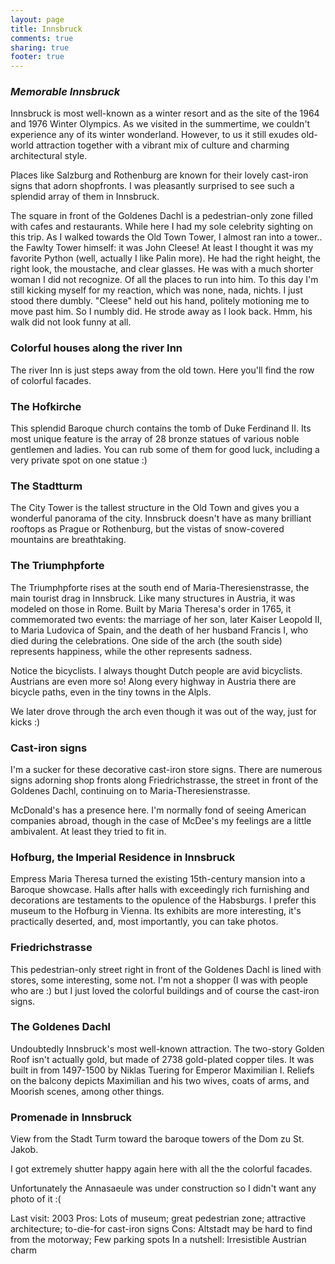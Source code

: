 ```yaml
---
layout: page
title: Innsbruck
comments: true
sharing: true
footer: true
---
```

<h3><em>Memorable Innsbruck</em></h3>

Innsbruck is most well-known as a winter resort and as the site of the 1964 and 1976 Winter Olympics. As we visited in the summertime, we couldn't experience any of its winter wonderland. However, to us it still exudes old-world attraction together with a vibrant mix of culture and charming architectural style.

Places like Salzburg and Rothenburg are known for their lovely cast-iron signs that adorn shopfronts. I was pleasantly surprised to see such a splendid array of them in Innsbruck.

The square in front of the Goldenes Dachl is a pedestrian-only zone filled with cafes and restaurants. While here I had my sole celebrity sighting on this trip. As I walked towards the Old Town Tower, I almost ran into a tower.. the Fawlty Tower himself: it was John Cleese! At least I thought it was my favorite Python (well, actually I like Palin more). He had the right height, the right look, the moustache, and clear glasses. He was with a much shorter woman I did not recognize. Of all the places to run into him. To this day I'm still kicking myself for my reaction, which was none, nada, nichts. I just stood there dumbly. "Cleese" held out his hand, politely motioning me to move past him. So I numbly did. He strode away as I look back. Hmm, his walk did not look funny at all.

<h3>Colorful houses along the river Inn</h3>
The river Inn is just steps away from the old town. Here you'll find the row of colorful facades.

<h3>The Hofkirche</h3>
This splendid Baroque church contains the tomb of Duke Ferdinand II. Its most unique feature is the array of 28 bronze statues of various noble gentlemen and ladies. You can rub some of them for good luck, including a very private spot on one statue :)

<h3>The Stadtturm</h3>
The City Tower is the tallest structure in the Old Town and gives you a wonderful panorama of the city. Innsbruck doesn't have as many brilliant rooftops as Prague or Rothenburg, but the vistas of snow-covered mountains are breathtaking.

<h3>The Triumphpforte</h3>

The Triumphpforte rises at the south end of Maria-Theresienstrasse, the main tourist drag in Innsbruck. Like many structures in Austria, it was modeled on those in Rome. Built by Maria Theresa's order in 1765, it commemorated two events: the marriage of her son, later Kaiser Leopold II, to Maria Ludovica of Spain, and the death of her husband Francis I, who died during the celebrations. One side of the arch (the south side) represents happiness, while the other represents sadness.

Notice the bicyclists. I always thought Dutch people are avid bicyclists. Austrians are even more so! Along every highway in Austria there are bicycle paths, even in the tiny towns in the Alpls.

We later drove through the arch even though it was out of the way, just for kicks :)

<h3>Cast-iron signs</h3>

I'm a sucker for these decorative cast-iron store signs. There are numerous signs adorning shop fronts along Friedrichstrasse, the street in front of the Goldenes Dachl, continuing on to Maria-Theresienstrasse.

McDonald's has a presence here. I'm normally fond of seeing American companies abroad, though in the case of McDee's my feelings are a little ambivalent. At least they tried to fit in.

<h3>Hofburg, the Imperial Residence in Innsbruck</h3>
Empress Maria Theresa turned the existing 15th-century mansion into a Baroque showcase. Halls after halls with exceedingly rich furnishing and decorations are testaments to the opulence of the Habsburgs. I prefer this museum to the Hofburg in Vienna. Its exhibits are more interesting, it's practically deserted, and, most importantly, you can take photos.

<h3>Friedrichstrasse</h3>

This pedestrian-only street right in front of the Goldenes Dachl is lined with stores, some interesting, some not. I'm not a shopper (I was with people who are :) but I just loved the colorful buildings and of course the cast-iron signs.

<h3>The Goldenes Dachl</h3>

Undoubtedly Innsbruck's most well-known attraction. The two-story Golden Roof isn't actually gold, but made of 2738 gold-plated copper tiles. It was built in from 1497-1500 by Niklas Tuering for Emperor Maximilian I. Reliefs on the balcony depicts Maximilian and his two wives, coats of arms, and Moorish scenes, among other things.

<h3>Promenade in Innsbruck</h3>
View from the Stadt Turm toward the baroque towers of the Dom zu St. Jakob.

I got extremely shutter happy again here with all the the colorful facades.

Unfortunately the Annasaeule was under construction so I didn't want any photo of it :(





Last visit: 2003
Pros: Lots of museum; great pedestrian zone; attractive architecture; to-die-for cast-iron signs
Cons: Altstadt may be hard to find from the motorway; Few parking spots
In a nutshell: Irresistible Austrian charm

